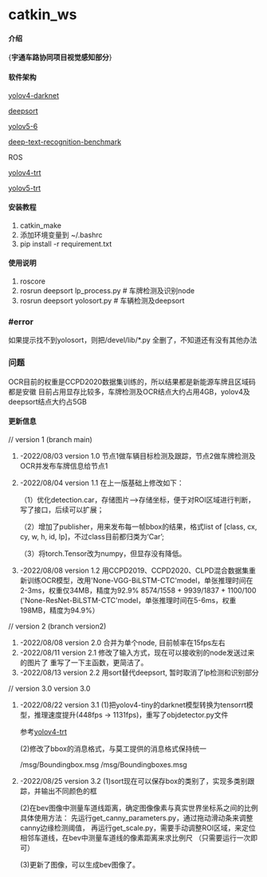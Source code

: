 # catkin_ws

#### 介绍
{**宇通车路协同项目视觉感知部分**}

#### 软件架构
[yolov4-darknet](https://https://github.com/AlexeyAB/darknet)

[deepsort](https://blog.csdn.net/didiaopao/article/details/120274519?spm=1001.2014.3001.5502)

[yolov5-6](https://github.com/ultralytics/yolov5)

[deep-text-recognition-benchmark](https://https://github.com/clovaai/deep-text-recognition-benchmark)

ROS

[yolov4-trt](https://github.com/jkjung-avt/tensorrt_demos)

[yolov5-trt](https://github.com/wang-xinyu/tensorrtx)


#### 安装教程

1.  catkin_make
2.  添加环境变量到 ~/.bashrc
3.  pip install -r requirement.txt

#### 使用说明

1.  roscore 
2.  rosrun deepsort lp_process.py        # 车牌检测及识别node
3.  rosrun deepsort yolosort.py          # 车辆检测及deepsort

### #error
如果提示找不到yolosort，则把/devel/lib/*.py 全删了，不知道还有没有其他办法

### 问题
OCR目前的权重是CCPD2020数据集训练的，所以结果都是新能源车牌且区域码都是安徽
目前占用显存比较多，车牌检测及OCR结点大约占用4GB，yolov4及deepsort结点大约占5GB

#### 更新信息
 // version 1 (branch main)
1.  -2022/08/03 version 1.0
    节点1做车辆目标检测及跟踪，节点2做车牌检测及OCR并发布车牌信息给节点1
2.  -2022/08/04 version 1.1
    在上一版基础上修改如下：
    
    （1）优化detection.car，存储图片-->存储坐标，便于对ROI区域进行判断，写了接口，后续可以扩展；
    
    （2）增加了publisher，用来发布每一帧bbox的结果，格式list of [class, cx, cy, w, h, id, lp]，不过class目前都归类为‘Car’; 
    
    （3）将torch.Tensor改为numpy，但显存没有降低。
3.  -2022/08/08 version 1.2
    用CCPD2019、CCPD2020、CLPD混合数据集重新训练OCR模型，改用'None-VGG-BiLSTM-CTC'model，单张推理时间在2-3ms，权重仅34MB，精度为92.9%
    8574/1558 + 9939/1837 + 1100/100
    ('None-ResNet-BiLSTM-CTC'model，单张推理时间在5-6ms，权重198MB，精度为94.9%）
 
 // version 2 (branch version2)
1.  -2022/08/08 version 2.0
    合并为单个node, 目前帧率在15fps左右
2.  -2022/08/11 version 2.1
    修改了输入方式，现在可以接收别的node发送过来的图片了
    重写了一下主函数，更简洁了。
3.  -2022/08/13 version 2.2
    用sort替代deepsort, 暂时取消了lp检测和识别部分
    
 // version 3.0 version 3.0
1.  -2022/08/22 version 3.1
    (1)把yolov4-tiny的darknet模型转换为tensorrt模型，推理速度提升(448fps -> 1131fps)，重写了objdetector.py文件
    
       参考[yolov4-trt](https://github.com/jkjung-avt/tensorrt_demos) 
       
    (2)修改了bbox的消息格式，与莫工提供的消息格式保持统一
    
       /msg/Boundingbox.msg   /msg/Boundingboxes.msg 

2.  -2022/08/25 version 3.2
    (1)sort现在可以保存box的类别了，实现多类别跟踪，并输出不同颜色的框
    
    (2)在bev图像中测量车道线距离，确定图像像素与真实世界坐标系之间的比例
        具体使用方法：
        先运行get_canny_parameters.py，通过拖动滑动条来调整canny边缘检测阈值，
        再运行get_scale.py，需要手动调整ROI区域，来定位相邻车道线，在bev中测量车道线的像素距离来求比例尺
        （只需要运行一次即可）
    
    (3)更新了图像，可以生成bev图像了。
    
    
        
        